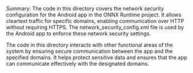 Summary:
The code in this directory covers the network security configuration for the Android app in the ONNX Runtime project. It allows cleartext traffic for specific domains, enabling communication over HTTP without requiring HTTPS. The network_security_config.xml file is used by the Android app to enforce these network security settings. 

The code in this directory interacts with other functional areas of the system by ensuring secure communication between the app and the specified domains. It helps protect sensitive data and ensures that the app can communicate effectively with the designated domains.